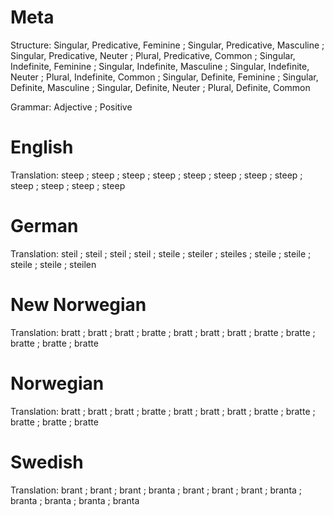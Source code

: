 Meta
====

Structure: Singular, Predicative, Feminine ; Singular, Predicative, Masculine ; Singular, Predicative, Neuter ; Plural, Predicative, Common ;
           Singular, Indefinite, Feminine  ; Singular, Indefinite, Masculine  ; Singular, Indefinite, Neuter  ; Plural, Indefinite, Common  ;
           Singular, Definite, Feminine    ; Singular, Definite, Masculine    ; Singular, Definite, Neuter    ; Plural, Definite, Common

Grammar:   Adjective ; Positive



English
=======

Translation: steep ; steep ; steep ; steep ;
             steep ; steep ; steep ; steep ;
             steep ; steep ; steep ; steep



German
======

Translation: steil  ; steil   ; steil   ; steil   ;
             steile ; steiler ; steiles ; steile  ;
             steile ; steile  ; steile  ; steilen



New Norwegian
=============

Translation: bratt  ; bratt  ; bratt  ; bratte ;
             bratt  ; bratt  ; bratt  ; bratte ;
             bratte ; bratte ; bratte ; bratte



Norwegian
=========

Translation: bratt  ; bratt  ; bratt  ; bratte ;
             bratt  ; bratt  ; bratt  ; bratte ;
             bratte ; bratte ; bratte ; bratte



Swedish
=======

Translation: brant  ; brant  ; brant  ; branta ;
             brant  ; brant  ; brant  ; branta ;
             branta ; branta ; branta ; branta
